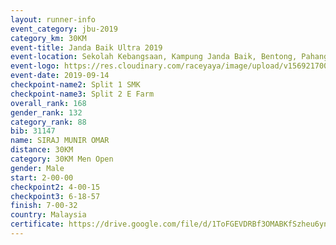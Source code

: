 ```yaml
---
layout: runner-info 
event_category: jbu-2019 
category_km: 30KM 
event-title: Janda Baik Ultra 2019 
event-location: Sekolah Kebangsaan, Kampung Janda Baik, Bentong, Pahang, Malaysia 
event-logo: https://res.cloudinary.com/raceyaya/image/upload/v1569217009/logo/janda-baik_vch1pc.jpg 
event-date: 2019-09-14 
checkpoint-name2: Split 1 SMK 
checkpoint-name3: Split 2 E Farm 
overall_rank: 168
gender_rank: 132
category_rank: 88
bib: 31147
name: SIRAJ MUNIR OMAR
distance: 30KM
category: 30KM Men Open
gender: Male
start: 2-00-00
checkpoint2: 4-00-15
checkpoint3: 6-18-57
finish: 7-00-32
country: Malaysia
certificate: https://drive.google.com/file/d/1ToFGEVDRBf3OMABKfSzheu6ynEkTdlBS/view?usp=sharing
---
```

